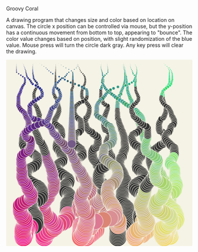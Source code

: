 Groovy Coral 

A drawing program that changes size and color based on location on canvas. The circle x position can be controlled via mouse, but the y-position has a continuous movement from bottom to top, appearing to "bounce". The color value changes based on position, with slight randomization of the blue value. Mouse press will turn the circle dark gray. Any key press will clear the drawing. 


![TestImage][def]

[def]: P3image.png
